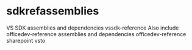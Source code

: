 # sdkrefassemblies
VS SDK assemblies and dependencies
    vssdk-reference
Also include officedev-reference assemblies and dependencies
    officedev-reference
        sharepoint
        vsto
